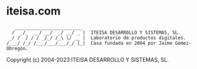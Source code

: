 # iteisa.com

```
   _________________________
  /  _/_  __/ __/  _/ __/ _ |  ITEISA DESARROLLO Y SISTEMAS, SL.
 _/ /  / / / _/_/ /_\ \/ __ |  Laboratorio de productos digitales.
/___/ /_/ /___/___/___/_/ |_|  Casa fundada en 2004 por Jaime Gómez-Obregón.
```

Copyright (c) 2004-2023 ITEISA DESARROLLO Y SISTEMAS, SL.
